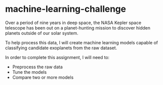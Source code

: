 # machine-learning-challenge

Over a period of nine years in deep space, the NASA Kepler space telescope has been out on a planet-hunting mission to discover hidden planets outside of our solar system.

To help process this data, I will create machine learning models capable of classifying candidate exoplanets from the raw dataset.

In order to complete this assignment, I will need to:
- Preprocess the raw data
- Tune the models
- Compare two or more models
